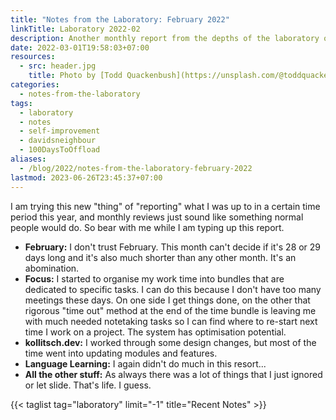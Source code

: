 ```yaml
---
title: "Notes from the Laboratory: February 2022"
linkTitle: Laboratory 2022-02
description: Another monthly report from the depths of the laboratory of kollitsch.den - February 2022
date: 2022-03-01T19:58:03+07:00
resources:
  - src: header.jpg
    title: Photo by [Todd Quackenbush](https://unsplash.com/@toddquackenbush) via [Unsplash](https://unsplash.com/)
categories:
  - notes-from-the-laboratory
tags:
  - laboratory
  - notes
  - self-improvement
  - davidsneighbour
  - 100DaysToOffload
aliases:
  - /blog/2022/notes-from-the-laboratory-february-2022
lastmod: 2023-06-26T23:45:37+07:00
---
```


I am trying this new "thing" of "reporting" what I was up to in a certain time period this year, and monthly reviews just sound like something normal people would do. So bear with me while I am typing up this report.

*   **February:** I don't trust February. This month can't decide if it's 28 or 29 days long and it's also much shorter than any other month. It's an abomination.
*   **Focus:** I started to organise my work time into bundles that are dedicated to specific tasks. I can do this because I don't have too many meetings these days. On one side I get things done, on the other that rigorous "time out" method at the end of the time bundle is leaving me with much needed notetaking tasks so I can find where to re-start next time I work on a project. The system has optimisation potential.
*   **kollitsch.dev:** I worked through some design changes, but most of the time went into updating modules and features.
*   **Language Learning:** I again didn't do much in this resort...
*   **All the other stuff:** As always there was a lot of things that I just ignored or let slide. That's life. I guess.

{{< taglist tag="laboratory" limit="-1" title="Recent Notes" >}}

